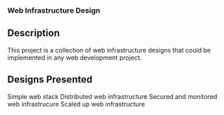 ### Web Infrastructure Design

## Description
This project is a collection of web infrastructure designs that could be implemented in any web development project.

## Designs Presented
Simple web stack
Distributed web infrastructure
Secured and monitored web infrastrucure
Scaled up web infrastructure